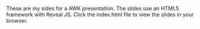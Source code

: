 These are my sides for a AWK presentation. The slides use an HTML5 framework with Reveal JS. Click the index.html file to view the slides in your browser.